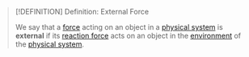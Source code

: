 >[!DEFINITION] Definition: External Force
>
>We say that a [force](Force.md) acting on an object in a [physical system](../../Physical%20Systems/Physical%20System.md) is **external** if its [reaction force](Newton's%20Laws%20of%20Motion.md#^thirdlaw) acts on an object in the [environment](../../Physical%20Systems/Physical%20System.md) of the [physical system](../../Physical%20Systems/Physical%20System.md).
>